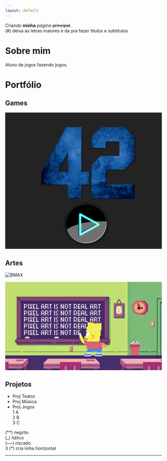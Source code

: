 ```yaml
---
layout: default
---
```


Criando **minha** _página_ ~~principal~~.  
(#) deixa as letras maiores e da pra fazer titulos e subtitulos

# Sobre mim
  Aluno de jogos fazendo jogos.
# Portfólio

## Games

[![](Capturar.png)](amanda13.github.io/Jogo/)

## Artes 
 
 ![BMAX](https://pbs.twimg.com/media/Ckdf4BFUoAAC-kz.png)
 
 ![](Bart.jpg)

## Projetos

* Proj Teatro
* Proj Música
* Proj Jogos  
1 A  
2 B  
3 C 

(**) negrito  
(_)  itálico  
(~~) riscado  
3 (*) cria linha horizontal  
* * *

[//]: # (Não aparece)

